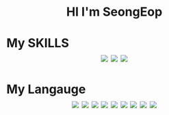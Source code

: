 <h1 align="center" >HI I'm SeongEop</h1>



<h1 color="white" >  My SKILLS 
 <div align="center" >
 <img src="https://img.shields.io/badge/python-ffffff?style=flat-square&logo=python&logoColor=black" >   
 <img src="https://img.shields.io/badge/javascript-ffffff?style=flat-square&logo=javascript&logoColor=black">
 <img src="https://img.shields.io/badge/java-ffffff?style=flat-square&logo=java&logoColor=black" />
 </div>
</h1>






<h1 color="white"> My Langauge 
  <div align="center" >
 <img src="https://img.shields.io/badge/Git-ffffff?style=flat-square&logo=Git&logoColor=black"/> 
 <img src="https://img.shields.io/badge/javascript-ffffff?style=flat-square&logo=javascript&logoColor=black"/> 
 <img src="https://img.shields.io/badge/React-ffffff?style=flat-square&logo=react&logoColor=black"/>  
 <img src="https://img.shields.io/badge/django-ffffff?style=flat-square&logo=django&logoColor=black"/>
 <img src="https://img.shields.io/badge/sqlite-ffffff?style=flat-square&logo=sqlite&logoColor=black"/>   
 <img src="https://img.shields.io/badge/HTML5-ffffff?style=flat-square&logo=HTML5&logoColor=black"/>   
 <img src="https://img.shields.io/badge/css3-ffffff?style=flat-square&logo=css3&logoColor=black"/>   
 <img src="https://img.shields.io/badge/bootstrap-ffffff?style=flat-square&logo=bootstrap&logoColor=black"/>
 <img src="https://img.shields.io/badge/jquery-ffffff?style=flat-square&logo=jquery&logoColor=black"/>   
 </div>
</h1>
